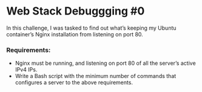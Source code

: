 # Web Stack Debuggging #0
In this challenge, I was tasked to find out what’s keeping my Ubuntu container’s Nginx installation from listening on port 80.

### Requirements:
- Nginx must be running, and listening on port 80 of all the server’s active IPv4 IPs.
- Write a Bash script with the minimum number of commands that configures a server to the above requirements.
